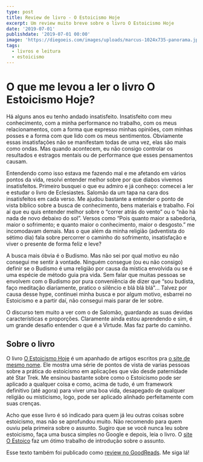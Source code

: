 ```yaml
---
type: post
title: Review de livro - O Estoicismo Hoje
excerpt: Um review muito breve sobre o livro O Estoicismo Hoje
date: '2019-07-01'
publishdate: '2019-07-01 00:00'
image: 'https://diegoeis.com/images/uploads/marcus-1024x735-panorama.jpg'
tags:
  - livros e leitura
  - estoicismo
---
```

# O que me levou a ler o livro O Estoicismo Hoje?

Há alguns anos eu tenho andado insatisfeito. Insatisfeito com meu conhecimento, com a minha performance no trabalho, com os meus relacionamentos, com a forma que expresso minhas opiniões, com minhas posses e a forma com que lido com os meus sentimentos. Obviamente essas insatisfações não se manifestam todas de uma vez, elas são mais como ondas. Mas quando acontecem, eu não consigo controlar os resultados e estragos mentais ou de performance que esses pensamentos causam.

Entendendo como isso estava me fazendo mal e me afetando em vários pontos da vida, resolvi entender melhor sobre por que diabos vivemos insatisfeitos. Primeiro busquei o que eu admiro e já conheço: comecei a ler e estudar o livro de Eclesiastes. Salomão da um tapa na cara dos insatisfeitos em cada verso. Me ajudou bastante a entender o ponto de vista bíblico sobre a busca de conhecimento, bens materiais e trabalho. Foi aí que eu quis entender melhor sobre o “correr atrás do vento” ou o “não há nada de novo debaixo do sol”. Versos como “Pois quanto maior a sabedoria, maior o sofrimento; e quanto maior o conhecimento, maior o desgosto.” me incomodavam demais. Mas o que além da minha religião (adventista do sétimo dia) fala sobre percorrer o caminho do sofrimento, insatisfação e viver o presente de forma feliz e leve?

A busca mais óbvia é o Budismo. Mas não sei por qual motivo eu não consegui me sentir à vontade. Ninguém consegue (ou eu não consigo) definir se o Budismo é uma religião por causa da mística envolvida ou se é uma espécie de método guia pra vida. Sem falar que muitas pessoas se envolvem com o Budismo por pura conveniência de dizer que “sou budista, faço meditação diariamente, pratico o silêncio e blá blá blá"... Talvez por causa desse hype, continuei minha busca e por algum motivo, esbarrei no Estoicismo e a partir daí, não consegui mais parar de ler sobre. 

O discurso tem muito a ver com o de Salomão, guardando as suas devidas características e proporções. Claramente ainda estou aprendendo e sim, é um grande desafio entender o que é a Virtude. Mas faz parte do caminho.

## Sobre o livro

O livro [O Estoicismo Hoje](https://amzn.to/2XThHDs) é um apanhado de artigos escritos pra [o site de mesmo nome](https://dailystoic.com/). Ele mostra uma série de pontos de vista de varias pessoas sobre a prática do estoicismo em aplicações que vão desde paternidade até Star Trek. Me ensinou bastante sobre como o Estoicismo pode ser aplicado a qualquer coisa e como, acima de tudo, é um framework definitivo (até agora) para viver uma boa vida, desapegado de qualquer religião ou misticismo, logo, pode ser aplicado alinhado perfeitamente com suas crenças. 

Acho que esse livro é só indicado para quem já leu outras coisas sobre estoicismo, mas não se aprofundou muito. Não recomendo para quem ouviu pela primeira sobre o assunto. Sugiro que se você nunca leu sobre estoicismo, faça uma busca simples no Google e depois, leia o livro. O [site O Estoico](http://www.estoico.com.br/) faz um ótimo trabalho de introdução sobre o assunto.

Esse texto também foi publicado como [review no GoodReads](https://www.goodreads.com/review/show/2863503836). Me siga lá!
